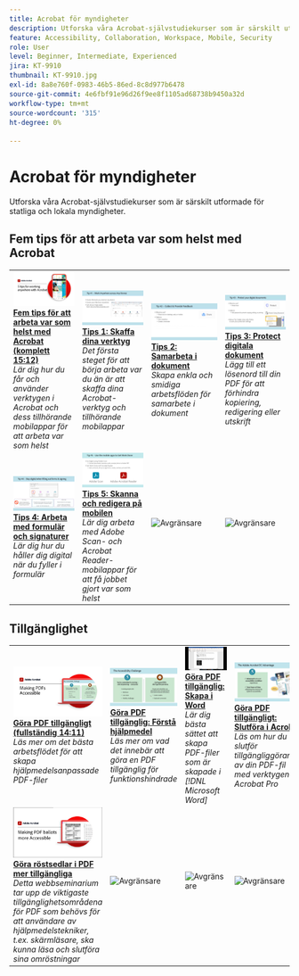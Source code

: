 ```yaml
---
title: Acrobat för myndigheter
description: Utforska våra Acrobat-självstudiekurser som är särskilt utformade för statliga och lokala myndigheter
feature: Accessibility, Collaboration, Workspace, Mobile, Security
role: User
level: Beginner, Intermediate, Experienced
jira: KT-9910
thumbnail: KT-9910.jpg
exl-id: 8a8e760f-0983-46b5-86ed-8c8d977b6478
source-git-commit: 4e6fbf91e96d26f9ee8f1105ad68738b9450a32d
workflow-type: tm+mt
source-wordcount: '315'
ht-degree: 0%

---
```


# Acrobat för myndigheter

Utforska våra Acrobat-självstudiekurser som är särskilt utformade för statliga och lokala myndigheter.

## Fem tips för att arbeta var som helst med Acrobat

<table style="table-layout:fixed">
<tr>
  <td>
    <a href="5-tips-for-working-anywhere-with-acrobat-dc-for-government.md">
      <img alt="Fem tips för att arbeta var som helst med Acrobat (komplett 15:12)" src="../../assets/5tipscomplete.png" />
    </a>
    <div>
    <a href="5-tips-for-working-anywhere-with-acrobat-dc-for-government.md"><strong>Fem tips för att arbeta var som helst med Acrobat (komplett 15:12)</strong></a>
    </div>
    <em>Lär dig hur du får och använder verktygen i Acrobat och dess tillhörande mobilappar för att arbeta var som helst</em>
    <br>
  </td>
  <td>
    <a href="get-your-tools.md">
      <img alt="Tips 1: Skaffa dina verktyg" src="../../assets/Tip1.png" />
    </a>
    <div>
    <a href="get-your-tools.md"><strong>Tips 1: Skaffa dina verktyg</strong></a>
    </div>
    <em>Det första steget för att börja arbeta var du än är att skaffa dina Acrobat-verktyg och tillhörande mobilappar</em>
    <br>
  </td>  
  <td>
    <a href="collaborate-on-documents.md">
      <img alt="Tips 2: Samarbeta i dokument" src="../../assets/Tip2.png" />
    </a>
    <div>
    <a href="collaborate-on-documents.md"><strong>Tips 2: Samarbeta i dokument</strong></a>
    </div>
    <em>Skapa enkla och smidiga arbetsflöden för samarbete i dokument</em>
    <br>
  </td>
  <td>
    <a href="protect-digital-documents.md">
      <img alt="Tips: 3Protect digitala dokument" src="../../assets/Tip3.png" />
    </a>
    <div>
    <a href="protect-digital-documents.md"><strong>Tips 3: Protect digitala dokument</strong></a>
    </div>
    <em>Lägg till ett lösenord till din PDF för att förhindra kopiering, redigering eller utskrift</em>
    <br>
  </td>
</tr>
  <td>
    <a href="work-with-forms-and-signatures.md">
      <img alt="Tips 4: Arbeta med formulär och signaturer" src="../../assets/Tip4.png" />
    </a>
    <div>
    <a href="work-with-forms-and-signatures.md"><strong>Tips 4: Arbeta med formulär och signaturer</strong></a>
    </div>
    <em>Lär dig hur du håller dig digital när du fyller i formulär</em>
    <br>
  </td>
  <td>
    <a href="scan-and-edit-on-mobile.md">
      <img alt="Tips 5: Skanna och redigera på mobilen" src="../../assets/Tip5.png" />
    </a>
    <div>
    <a href="scan-and-edit-on-mobile.md"><strong>Tips 5: Skanna och redigera på mobilen</strong></a>
    </div>
    <em>Lär dig arbeta med Adobe Scan- och Acrobat Reader-mobilappar för att få jobbet gjort var som helst</em>
    <br>
  </td>
  <td>
   <img alt="Avgränsare" src="../../assets/Grayspacer.png" />
    <div>
    <br>
  </td>
  <td>
   <img alt="Avgränsare" src="../../assets/Grayspacer.png" />
    <div>
    <br>
  </td>
</tr>
</table>

## Tillgänglighet

<table>
<tr>
  <td>
    <a href="making-pdfs-accessible.md">
      <img alt="Göra PDF tillgängligt (fullständig 14:11)" src="../../assets/Accessiblecomplete.png" />
    </a>
    <div>
    <a href="making-pdfs-accessible.md"><strong>Göra PDF tillgängligt (fullständig 14:11)</strong></a>
    </div>
    <em>Läs mer om det bästa arbetsflödet för att skapa hjälpmedelsanpassade PDF-filer</em>
    <br>
  </td>
  <td>
    <a href="understanding-accessibility.md">
      <img alt="Göra PDF tillgänglig: Förstå hjälpmedel" src="../../assets/Accessibiityunderstanding.png" />
    </a>
    <div>
    <a href="understanding-accessibility.md"><strong>Göra PDF tillgänglig: Förstå hjälpmedel</strong></a>
    </div>
    <em>Läs mer om vad det innebär att göra en PDF tillgänglig för funktionshindrade</em>
    <br>
  </td>  
  <td>
    <a href="collaborate-on-documents.md">
      <img alt="Göra PDF tillgänglig: Skapa i Word" src="../../assets/Accessibilityword.png" />
    </a>
    <div>
    <a href="collaborate-on-documents.md"><strong>Göra PDF tillgänglig: Skapa i Word</strong></a>
    </div>
    <em>Lär dig bästa sättet att skapa PDF-filer som är skapade i [!DNL Microsoft Word]</em>
    <br>
  </td>
   <td>
    <a href="finishing-in-acrobat.md">
      <img alt="Göra PDF tillgängligt: Slutföra i Acrobat" src="../../assets/Accessibilityacrobat.png" />
    </a>
    <div>
    <a href="finishing-in-acrobat.md"><strong>Göra PDF tillgängligt: Slutföra i Acrobat</strong></a>
    </div>
    <em>Läs om hur du slutför tillgängliggörandet av din PDF-fil med verktygen i Acrobat Pro</em>
    <br>
  </td>
</tr>
<tr>
  <td>
    <a href="making-pdf-ballots-accessible.md">
      <img alt="Göra röstsedlar i PDF mer tillgängliga" src="../../assets/Accessibleballots.png" />
    </a>
    <div>
    <a href="making-pdf-ballots-accessible.md"><strong>Göra röstsedlar i PDF mer tillgängliga</strong></a>
    </div>
    <em>Detta webbseminarium tar upp de viktigaste tillgänglighetsområdena för PDF som behövs för att användare av hjälpmedelstekniker, t.ex. skärmläsare, ska kunna läsa och slutföra sina omröstningar</em>
    <br>
  </td>  
  <td>
   <img alt="Avgränsare" src="../../assets/Grayspacer.png" />
    <div>
    <br>
  </td>
  <td>
   <img alt="Avgränsare" src="../../assets/Grayspacer.png" />
    <div>
    <br>
  </td>
  <td>
   <img alt="Avgränsare" src="../../assets/Grayspacer.png" />
    <div>
    <br>
  </td>
</tr>
</table>
